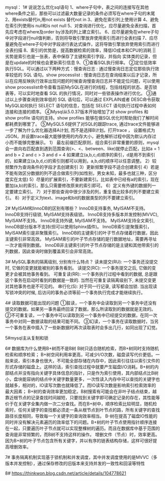 mysql：
1# 说说怎么优化sql语句
1、where子句中，表之间的连接写在其他where条件之前，那些可以过滤最大数量记录的条件必须写在where子句的末尾
2、用exists替代in,用not exists 替代not in
3、避免在索引列上使用计算
4、避免在索引列使用is null和is not null
5、对查询进行优化，应尽量避免全表扫描，首先应考虑在where及order by涉及的列上建立索引。
6、应尽量避免在where子句中对字段进行null值判断，否则将导致引擎放弃使用索引而进行全表扫描
7、应尽量避免在where子句中对字段进行表达式操作，这将导致引擎放弃使用索引而进行全表扫描
8、索引的优势是，提高数据检索的效率，降低IO成本和CPU的消耗 || 劣势是索引也是一张表，表中保存了主键和索引字段，并指向
实体类的记录，但是在update的时候也会更新索引信息
9、①查看SQL执行频率。
②定位低效率执行SQL。可以通过以下两种方式：慢查询日志 : 通过慢查询日志定位那些执行效率较低的 SQL 语句。show processlist : 慢查询日志在查询结束以后才记录，所以在应用反映执行效率出现问题的时候查询慢查询日志并不能定位问题，可以使用show processlist命令查看当前MySQL在进行的线程，包括线程的状态、是否锁表等，可以实时地查看 SQL 的执行情况，同时对一些锁表操作进行优化。
③通过以上步骤查询到效率低的 SQL 语句后，可以通过 EXPLAIN或者 DESC命令获取 MySQL如何执行 SELECT 语句的信息，包括在 SELECT 语句执行过程中表如何连接和连接的顺序。
④Mysql从5.0.37版本开始增加了对 show profiles 和 show profile 语句的支持。show profiles 能够在做SQL优化时帮助我们了解时间都耗费到哪里了。
⑤MySQL5.6提供了对SQL的跟踪trace, 通过trace文件能够进一步了解为什么优化器选择A计划, 而不是选择B计划。打开trace ， 设置格式为 JSON，并设置trace最大能够使用的内存大小，避免解析过程中因为默认内存过小而不能够完整展示。
1） 最左前缀匹配原则，组合索引非常重要的原则，mysql会一直向右匹配直到遇到范围查询(>、<、between、like)就停止匹配，比如a = 1 and b = 2 and c > 3 and d = 4 如果建立(a,b,c,d)顺序的索引，d是用不到索引的，如果建立(a,b,d,c)的索引则都可以用到，a,b,d的顺序可以任意调整。
2）较频繁作为查询条件的字段才去创建索引
3）更新频繁字段不适合创建索引
4）若是不能有效区分数据的列不适合做索引列(如性别，男女未知，最多也就三种，区分度实在太低)
5）尽量的扩展索引，不要新建索引。比如表中已经有a的索引，现在要加(a,b)的索引，那么只需要修改原来的索引即可。
6）定义有外键的数据列一定要建立索引。
7）对于那些查询中很少涉及的列，重复值比较多的列不要建立索引。
8）对于定义为text、image和bit的数据类型的列不要建立索引。


2# MyISAM和InnoDB的区别有哪些？
InnoDB支持事务, MyISAM不支持。
InnoDB支持行级锁, MyISAM支持表级锁。
InnoDB支持多版本并发控制(MVVC), MyISAM不支持。
InnoDB支持外键, MyISAM不支持。
MyISAM支持全文索引, InnoDB部分版本不支持(但可以使用Sphinx插件)。
InnoDB索引是聚簇索引，MyISAM索引是非聚簇索引。
InnoDB的主键索引的叶子节点存储着行数据，因此主键索引非常高效。
MyISAM索引的叶子节点存储的是行数据地址，需要再寻址一次才能得到数据。
InnoDB非主键索引的叶子节点存储的是主键和其他带索引的列数据，因此查询时做到覆盖索引会非常高效。


3# MySQL事务的隔离级别, 分别有什么特点？
读未提交(RU): 一个事务还没提交时, 它做的变更就能被别的事务看到。
读提交(RC): 一个事务提交之后, 它做的变更才会被其他事务看到。
可重复读(RR): 一个事务执行过程中看到的数据, 总是跟这个事务在启动时看到的数据是一致的. 当然在可重复读隔离级别下, 未提交变更对其他事务也是不可见的。
串行化(S): 对于同一行记录, 读写都会加锁. 当出现读写锁冲突的时候, 后访问的事务必须等前一个事务执行完成才能继续执行。

4# 读取数据可能出现的问题
①脏读，一个事务中会读取到另一个事务中还没有提交的数据，如果另一事务最终回滚了数据，那么所读取到的数据就是无效的。
②不可重复读，一个事务中可以读取到另一个事务中已经提交的数据，在同一次事务中对同一数据读取的结果可能不同。
③幻读，一个事务在读取数据时，当另一个事务在表中插入了一些新数据时再次读取表时会多出几行，如同出现了幻觉。

5#mysql主从复制和锁

6# 数据库为什么使用B+树而不是B树
B树只适合随机检索，而B+树同时支持随机检索和顺序检索；
B+树空间利用率更高，可减少I/O次数，磁盘读写代价更低。一般来说，索引本身也很大，不可能全部存储在内存中，因此索引往往以索引文件的形式存储的磁盘上。这样的话，索引查找过程中就要产生磁盘I/O消耗。B+树的内部结点并没有指向关键字具体信息的指针，只是作为索引使用，其内部结点比B树小，盘块能容纳的结点中关键字数量更多，一次性读入内存中可以查找的关键字也就越多，相对的，IO读写次数也就降低了。而IO读写次数是影响索引检索效率的最大因素；
B+树的查询效率更加稳定。B树搜索有可能会在非叶子结点结束，越靠近根节点的记录查找时间越短，只要找到关键字即可确定记录的存在，其性能等价于在关键字全集内做一次二分查找。而在B+树中，顺序检索比较明显，随机检索时，任何关键字的查找都必须走一条从根节点到叶节点的路，所有关键字的查找路径长度相同，导致每一个关键字的查询效率相当。
B-树在提高了磁盘IO性能的同时并没有解决元素遍历的效率低下的问题。B+树的叶子节点使用指针顺序连接在一起，只要遍历叶子节点就可以实现整棵树的遍历。而且在数据库中基于范围的查询是非常频繁的，而B树不支持这样的操作。
增删文件（节点）时，效率更高。因为B+树的叶子节点包含所有关键字，并以有序的链表结构存储，这样可很好提高增删效率。

7# 事务隔离机制实现基于锁机制和并发调度，其中并发调度使用的是MVVC（多版本并发控制），通过保存修改的旧版本来支持并发的一致性和回滚等特性

8# https://thinkwon.blog.csdn.net/article/details/104778621

